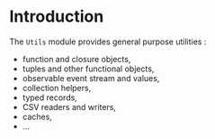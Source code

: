 # Introduction #

The `Utils` module provides general purpose utilities :
  * function and closure objects,
  * tuples and other functional objects,
  * observable event stream and values,
  * collection helpers,
  * typed records,
  * CSV readers and writers,
  * caches,
  * ...
